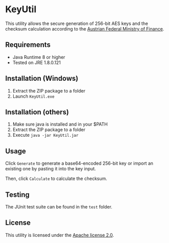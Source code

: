 # KeyUtil

This utility allows the secure generation of 256-bit AES keys and the checksum calculation according to the [Austrian Federal Ministry of Finance](https://www.bmf.gv.at/egovernment/projekte/registrierkassen/AES_Pruefsummenberechnung_200716_3.pdf).

## Requirements

* Java Runtime 8 or higher
* Tested on JRE 1.8.0.121

## Installation (Windows)

1. Extract the ZIP package to a folder
2. Launch `KeyUtil.exe`

## Installation (others)
1. Make sure java is installed and in your $PATH
2. Extract the ZIP package to a folder
3. Execute `java -jar KeyUtil.jar`

## Usage

Click `Generate` to generate a base64-encoded 256-bit key or import an existing one by pasting it into the key input.

Then, click `Calculate` to calculate the checksum.

## Testing

The JUnit test suite can be found in the `test` folder.

## License

This utility is licensed under the [Apache license 2.0](http://www.apache.org/licenses/LICENSE-2.0).